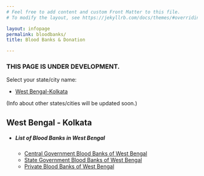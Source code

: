 ```yaml
---
# Feel free to add content and custom Front Matter to this file.
# To modify the layout, see https://jekyllrb.com/docs/themes/#overriding-theme-defaults

layout: infopage
permalink: bloodbanks/
title: Blood Banks & Donation

---
```

### THIS PAGE IS UNDER DEVELOPMENT.   
  
Select your state/city name:

- [West Bengal-Kolkata](#westbengal---kolkata)	

(Info about other states/cities will be updated soon.)

## West Bengal - Kolkata

- ##### List of Blood Banks in West Bengal 

   - [Central Government Blood Banks of West Bengal](https://bloodbank.silpasathi.in/aspx/centralhospitallist.html)
   - [State Government Blood Banks of West Bengal](https://bloodbank.silpasathi.in/aspx/statehospitallist.html)
   - [Private Blood Banks of West Bengal](https://bloodbank.silpasathi.in/aspx/privatebloodbankhospitallist.html)